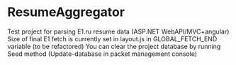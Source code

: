 # ResumeAggregator
Test project for parsing E1.ru resume data (ASP.NET WebAPI/MVC+angular)
Size of final E1 fetch is currently set in layout.js in GLOBAL_FETCH_END variable (to be refactored)
You can clear the project database by running Seed method (Update-database in packet management console)
